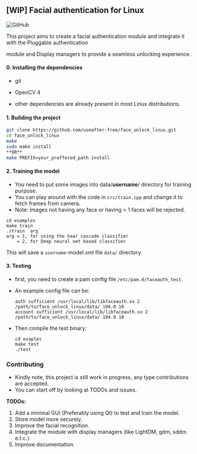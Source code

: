 ## [WIP] Facial authentication for Linux

![GitHub](https://img.shields.io/github/license/useafter-free/face_unlock_linux) 

This project aims to create a facial authentication module and integrate it with the Pluggable authentication

module and Display managers to provide a seamless unlocking experience.

#### 0. Installing the dependencies

- git

- OpenCV 4
- other dependencies are already present in most Linux distributions. 

####  

#### 1. Building the project

```bash
git clone https://github.com/useafter-free/face_unlock_linux.git
cd face_unlock_linux
make
sudo make install 
**OR** 
make PREFIX=your_preffered_path install
```

#### 2. Training the model

- You need to put some images into data/**username**/ directory for training purpose.
- You can play around with the code in `src/train.cpp` and change it to fetch frames from camera.
- Note: Images not having any face or having > 1 faces will be rejected. 

```
cd examples
make train
./train `arg`
arg = 1, for using the haar cascade classifier
	= 2, for Deep neural net based classifier
```

This will save a `username`-model.xml file `data/` directory.

#### 3. Testing

- first, you need to create a pam config file `/etc/pam.d/faceauth_test`.

- An example config file can be:

  ```
  auth sufficient /usr/local/lib/libfaceauth.so 2 /path/to/face_unlock_linux/data/ 104.0 10 
  account sufficient /usr/local/lib/libfaceauth.so 2 /path/to/face_unlock_linux/data/ 104.0 10
  ```

- Then compile the test binary:

  ```
  cd exaples
  make test
  ./test
  ```

  

### Contributing

- Kindly note, this project is still work in progress, any type contributions are accepted.
- You can start off by looking at TODOs and issues.



**TODOs:**

1. Add a minimal GUI (Preferably using Qt) to test and train the model.
2. Store model more securely.
3. Improve the facial recognition.
4. Integrate the module with display managers (like LightDM, gdm, sddm e.t.c.).
5. Improve documentation.